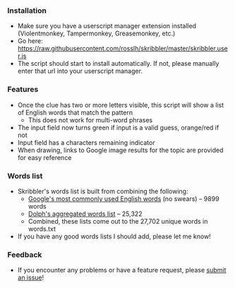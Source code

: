 ### Installation
* Make sure you have a userscript manager extension installed (Violentmonkey, Tampermonkey, Greasemonkey, etc.)
* Go here: https://raw.githubusercontent.com/rosslh/skribbler/master/skribbler.user.js
* The script should start to install automatically. If not, please manually enter that url into your userscript manager.

### Features
* Once the clue has two or more letters visible, this script will show a list of English words that match the pattern
    * This does not work for multi-word phrases
* The input field now turns green if input is a valid guess, orange/red if not
* Input field has a characters remaining indicator
* When drawing, links to Google image results for the topic are provided for easy reference

### Words list
* Skribbler's words list is built from combining the following:
    * [Google's most commonly used English words](https://github.com/first20hours/google-10000-english) (no swears) – 9899 words
    * [Dolph's aggregated words list](https://github.com/dolph/dictionary) – 25,322
    * Combined, these lists come out to the 27,702 unique words in words.txt
* If you have any good words lists I should add, please let me know!

### Feedback
* If you encounter any problems or have a feature request, please [submit an issue](https://github.com/rosslh/skribbler/issues/new)!
